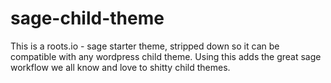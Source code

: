 # sage-child-theme

This is a roots.io - sage starter theme, stripped down so it can be compatible with any wordpress child theme.  Using this adds the great sage workflow we all know and love to shitty child themes.
